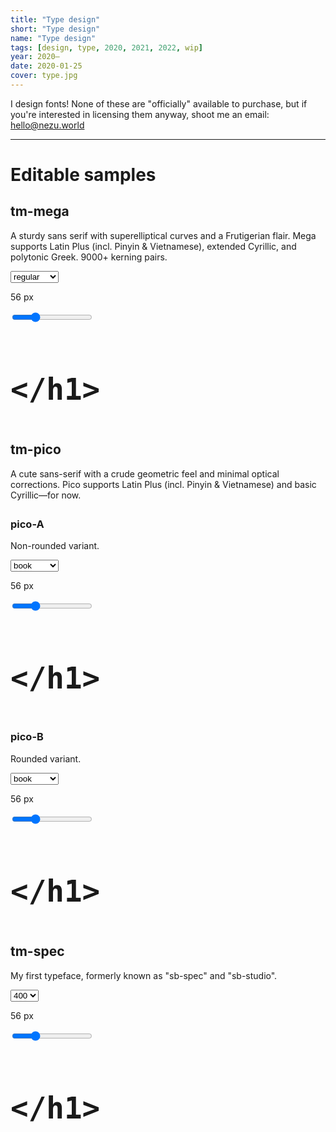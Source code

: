 ```yaml
---
title: "Type design"
short: "Type design"
name: "Type design"
tags: [design, type, 2020, 2021, 2022, wip]
year: 2020–
date: 2020-01-25
cover: type.jpg
---
```


I design fonts! None of these are "officially" available to purchase, but if you're interested in licensing them anyway, shoot me an email: [hello@nezu.world](mailto:hello@nezu.world)

* * *

# Editable samples

## tm-mega

A sturdy sans serif with superelliptical curves and a Frutigerian flair. Mega supports Latin Plus (incl. Pinyin & Vietnamese), extended Cyrillic, and polytonic Greek. 9000+ kerning pairs.

<div class="testercontainer">
  <div class="trow">
    <div>
      <p><select id="weight">
        <option value="100">hairline</option>
        <option value="200">extralight</option>
        <option value="300">thin</option>
        <option value="400">light</option>
        <option value="500" selected="selected">regular</option>
        <option value="600">medium</option>
        <option value="700">bold</option>
        <option value="800">heavy</option>
        <option value="900">black</option>
      </select></p>
    </div>
    <div>
      <p id="tcaption"><span class="size">56</span> px</p>
    </div>
    <div><input class="slider" type="range" min="6" max="192" value="56" /></div>
  </div>
  <div class="typetester">
    <h1 class="mega tester w500" style="font-size:56px" contenteditable="true">
      
    </h1> 
  </div>
</div>

## tm-pico

<p style="margin-bottom:2em">A cute sans-serif with a crude geometric feel and minimal optical corrections. Pico supports Latin Plus (incl. Pinyin & Vietnamese) and basic Cyrillic—for now.</p>

### pico-A

Non-rounded variant.

<div class="testercontainer" style="margin-bottom:1.5em">
  <div class="trow">
    <div>
      <p><select id="weight">
        <option value="100">hairline</option>
        <option value="200">extralight</option>
        <option value="300">light</option>
        <option value="400">semilight</option>
        <option value="500" selected="selected">book</option>
        <option value="600">regular</option>
        <option value="700">medium</option>
        <option value="800">bold</option>
        <option value="900">black</option>
      </select></p>
    </div>
    <div>
      <p id="tcaption"><span class="size">56</span> px</p>
    </div>
    <div><input class="slider" type="range" min="6" max="192" value="56" /></div>
  </div>
  <div class="typetester">
    <h1 class="pico-a tester w500" style="font-size:56px" contenteditable="true">
      
    </h1> 
  </div>
</div>

### pico-B

Rounded variant.

<div class="testercontainer">
  <div class="trow">
    <div>
      <p><select id="weight">
        <option value="100">hairline</option>
        <option value="200">extralight</option>
        <option value="300">light</option>
        <option value="400">semilight</option>
        <option value="500" selected="selected">book</option>
        <option value="600">regular</option>
        <option value="700">medium</option>
        <option value="800">bold</option>
        <option value="900">black</option>
      </select></p>
    </div>
    <div>
      <p id="tcaption"><span class="size">56</span> px</p>
    </div>
    <div><input class="slider" type="range" min="6" max="192" value="56" /></div>
  </div>
  <div class="typetester">
    <h1 class="pico-b tester w500" style="font-size:56px" contenteditable="true">
      
    </h1> 
  </div>
</div>

## tm-spec

My first typeface, formerly known as "sb-spec" and "sb-studio".

<div class="testercontainer">
  <div class="trow">
    <div>
      <p><select id="weight">
        <option value="100">100</option>
        <option value="200">200</option>
        <option value="300">300</option>
        <option value="400" selected="selected">400</option>
        <option value="500">500</option>
        <option value="600">600</option>
        <option value="700">700</option>
      </select></p>
    </div>
    <div>
      <p id="tcaption"><span class="size">56</span> px</p>
    </div>
    <div><input class="slider" type="range" min="6" max="192" value="56" /></div>
  </div>
  <div class="typetester">
    <h1 class="spec tester w400" style="font-size:56px" contenteditable="true">
      
    </h1> 
  </div>
</div>
